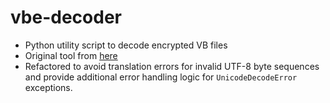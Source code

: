 # vbe-decoder
- Python utility script to decode encrypted VB files
- Original tool from [here](https://github.com/JohnHammond/vbe-decoder)
- Refactored to avoid translation errors for invalid UTF-8 byte sequences and provide additional error handling logic for `UnicodeDecodeError` exceptions.
